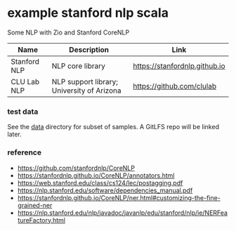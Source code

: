 example stanford nlp scala
===

Some NLP with Zio and Stanford CoreNLP


| Name         | Description                   | Link                          |
|--------------|-------------------------------|-------------------------------|
| Stanford NLP | NLP core library                              | https://stanfordnlp.github.io |
| CLU Lab NLP  | NLP support library; University of Arizona    | https://github.com/clulab     |


### test data

See the [data](data/) directory for subset of samples.  A GitLFS repo will be linked later.

### reference
- https://github.com/stanfordnlp/CoreNLP
- https://stanfordnlp.github.io/CoreNLP/annotators.html
- https://web.stanford.edu/class/cs124/lec/postagging.pdf
- https://nlp.stanford.edu/software/dependencies_manual.pdf
- https://stanfordnlp.github.io/CoreNLP/ner.html#customizing-the-fine-grained-ner
- https://nlp.stanford.edu/nlp/javadoc/javanlp/edu/stanford/nlp/ie/NERFeatureFactory.html
